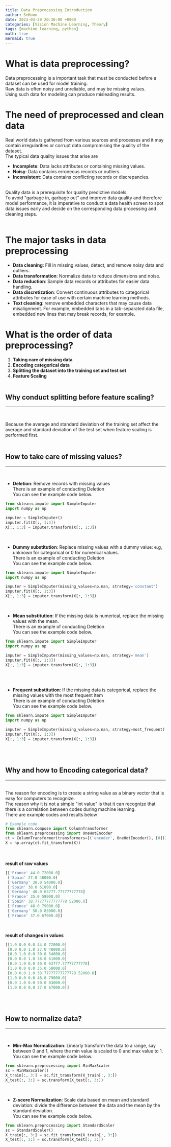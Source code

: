 ```yaml
---
title: Data Preprocessing Introduction
author: SeHoon
date: 2023-03-29 20:30:00 +0900
categories: [Vision Machine Learning, Theory]
tags: [machine learning, python]
math: true
mermaid: true
---
```

# What is data preprocessing?<br>

Data preprocessing is a important task that must be conducted before a dataset can be used for model training.<br>
Raw data is often noisy and unreliable, and may be missing values. <br>
Using such data for modeling can produce misleading results.<br>

# The need of preprocessed and clean data<br>

Real world data is gathered from various sources and processes and it may contain irregularities or corrupt data compromising the quality of the dataset.<br>
The typical data quality issues that arise are

+ **Incomplete**: Data lacks attributes or containing missing values.<br>
+ **Noisy**: Data contains erroneous records or outliers.<br>
+ **Inconsistent**: Data contains conflicting records or discrepancies.<br><br>

Quality data is a prerequisite for quality predictive models.<br>
To avoid "garbage in, garbage out" and improve data quality and therefore model performance, it is imperative to conduct a data health screen to spot data issues early and decide on the corresponding data processing and cleaning steps.<br><br>

# The major tasks in data preprocessing

+ **Data cleaning**: Fill in missing values, detect, and remove noisy data and outliers.<br>
+ **Data transformation**: Normalize data to reduce dimensions and noise.<br>
+ **Data reduction**: Sample data records or attributes for easier data handling.<br>
+ **Data discretization**: Convert continuous attributes to categorical attributes for ease of use with certain machine learning methods.<br>
+ **Text cleaning**: remove embedded characters that may cause data misalignment. For example, embedded tabs in a tab-separated data file, embedded new lines that may break records, for example.

# What is the order of data preprocessing?<br>
1. **Taking care of missing data**<br>
2. **Encoding categorical data**<br>
3. **Splitting the dataset into the training set and test set**<br>
4. **Feature Scaling**<br><br>

## Why conduct splitting before feature scaling?<br>
---
<br>

Because the average and standard deviation of the training set affect the average and standard deviation of the test set when feature scaling is performed first.<br><br>

## How to take care of missing values?<br>
---
<br>

+ **Deletion**: Remove records with missing values<br>
There is an example of conducting Deletion<br>
You can see the example code below.<br>

```py
from sklearn.impute import SimpleImputer
import numpy as np

imputer = SimpleImputer()
imputer.fit(X[:, 1:3])
X[:, 1:3] = imputer.transform(X[:, 1:3])
```
<br>

+ **Dummy substitution**: Replace missing values with a dummy value: e.g, unknown for categorical or 0 for numerical values.<br>
There is an example of conducting Deletion<br>
You can see the example code below.<br>
```py
from sklearn.impute import SimpleImputer
import numpy as np

imputer = SimpleImputer(missing_values=np.nan, strategy='constant')
imputer.fit(X[:, 1:3])
X[:, 1:3] = imputer.transform(X[:, 1:3])
```
<br>

+ **Mean substitution**: If the missing data is numerical, replace the missing values with the mean.<br>
There is an example of conducting Deletion<br>
You can see the example code below.<br>
```py
from sklearn.impute import SimpleImputer
import numpy as np

imputer = SimpleImputer(missing_values=np.nan, strategy='mean')
imputer.fit(X[:, 1:3])
X[:, 1:3] = imputer.transform(X[:, 1:3])
```
<br>
<br>

+ **Frequent substitution**: If the missing data is categorical, replace the missing values with the most frequent item<br>
There is an example of conducting Deletion<br>
You can see the example code below.<br>
```py
from sklearn.impute import SimpleImputer
import numpy as np

imputer = SimpleImputer(missing_values=np.nan, strategy=most_frequent)
imputer.fit(X[:, 1:3])
X[:, 1:3] = imputer.transform(X[:, 1:3])
```
<br>
<br>

## Why and how to Encoding categorical data?
---
<br>
The reason for encoding is to create a string value as a binary vector that is easy for computers to recognize.<br>
The reason why it is not a simple "int value" is that it can recognize that there is a correlation between codes during machine learning.<br>
There are example codes and results below<br>

```py 
# Example code
from sklearn.compose import ColumnTransformer
from sklearn.preprocessing import OneHotEncoder
ct = ColumnTransformer(transformers=[('encoder', OneHotEncoder(), [0])], remainder='passthrough')
X = np.array(ct.fit_transform(X))
```

<br><br>
**result of raw values**

```py
[['France' 44.0 72000.0]
 ['Spain' 27.0 48000.0]
 ['Germany' 30.0 54000.0]
 ['Spain' 38.0 61000.0]
 ['Germany' 40.0 63777.77777777778]
 ['France' 35.0 58000.0]
 ['Spain' 38.77777777777778 52000.0]
 ['France' 48.0 79000.0]
 ['Germany' 50.0 83000.0]
 ['France' 37.0 67000.0]]
```
<br>

**result of changes in values**

```py
[[1.0 0.0 0.0 44.0 72000.0]
 [0.0 0.0 1.0 27.0 48000.0]
 [0.0 1.0 0.0 30.0 54000.0]
 [0.0 0.0 1.0 38.0 61000.0]
 [0.0 1.0 0.0 40.0 63777.77777777778]
 [1.0 0.0 0.0 35.0 58000.0]
 [0.0 0.0 1.0 38.77777777777778 52000.0]
 [1.0 0.0 0.0 48.0 79000.0]
 [0.0 1.0 0.0 50.0 83000.0]
 [1.0 0.0 0.0 37.0 67000.0]]
```


<br><br>



## How to normalize data?
---
<br>

+ **Min-Max Normalization**: Linearly transform the data to a range, say between 0 and 1, where the min value is scaled to 0 and max value to 1.<br>
You can see the example code below.<br>
```py
from sklearn.preprocessing import MinMaxScaler
sc = MinMaxScaler()
X_train[:, 3:] = sc.fit_transform(X_train[:, 3:])
X_test[:, 3:] = sc.transform(X_test[:, 3:])
```
<br>

+ **Z-score Normalization**: Scale data based on mean and standard deviation: divide the difference between the data and the mean by the standard deviation.<br>
You can see the example code below.<br>
```py
from sklearn.preprocessing import StandardScaler
sc = StandardScaler()
X_train[:, 3:] = sc.fit_transform(X_train[:, 3:])
X_test[:, 3:] = sc.transform(X_test[:, 3:])
```
<br>
<br>
